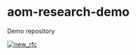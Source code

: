 # aom-research-demo
Demo repository

[![new_rfc](https://img.shields.io/badge/new-rfc-blue)](https://github.com/lu-zero/aom-research-demo/issues/new?assignees=&labels=rfc&template=new-rfc.md&title=)
